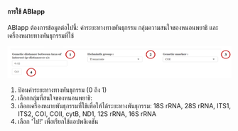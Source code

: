#### การใช้ ABIapp
ABIapp ต้องการข้อมูลต่อไปนี้: 
ค่าระยะทางทางพันธุกรรม กลุ่มความสนใจของหนอนพยาธิ และเครื่องหมายทางพันธุกรรมที่ใช้

![picture](Input_data.png "Input")

1. ป้อนค่าระยะทางทางพันธุกรรม (0 ถึง 1)
2. เลือกกลุ่มที่สนใจของหนอนพยาธิ:
3. เลือกเครื่องหมายพันธุกรรมที่ใช้เพื่อให้ได้ระยะทางพันธุกรรม:
18S rRNA, 28S rRNA, ITS1, ITS2, COI, COII, cytB, ND1, 12S rRNA, 16S rRNA
4. เลือก 'ไป!' เพื่อเรียกใช้แอปพลิเคชัน
